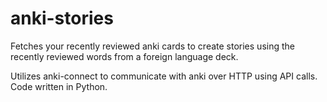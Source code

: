 # anki-stories
Fetches your recently reviewed anki cards to create stories using the recently reviewed words from a foreign language deck.

Utilizes anki-connect to communicate with anki over HTTP using API calls. Code written in Python. 
